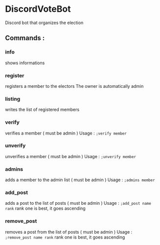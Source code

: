# DiscordVoteBot

Discord bot that organizes the election

## Commands :

### info
shows informations

### register
registers a member to the electors 
The owner is automatically admin

### listing
writes the list of registered members

### verify
verifies a member ( must be admin )
Usage : ```;verify member```

### unverify 
unverifies a member ( must be admin )
Usage : ```;unverify member```

### admins
adds a member to the admin list ( must be admin )
Usage : ```;admins member```


### add\_post
adds a post to the list of posts ( must be admin )
Usage : ``` ;add_post name rank ```
rank one is best, it goes ascending

### remove\_post
removes a post from the list of posts ( must be admin )
Usage : ```;remove_post name rank```
rank one is best, it goes ascending


